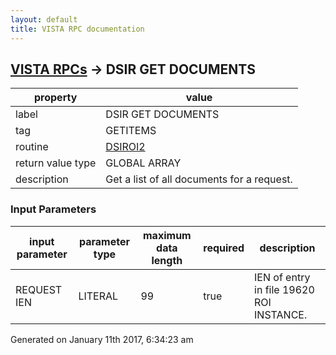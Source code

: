 ```yaml
---
layout: default
title: VISTA RPC documentation
---
```




## [VISTA RPCs](TableOfContent.md) &#8594; DSIR GET DOCUMENTS 

 property | value 
--- | --- 
 label | DSIR GET DOCUMENTS
 tag | GETITEMS
 routine | [DSIROI2](http://code.osehra.org/dox/Routine_DSIROI2_source.html)
 return value type | GLOBAL ARRAY
 description | Get a list of all documents for a request.

### Input Parameters

| input parameter | parameter type | maximum data length | required | description | 
| --- | --- | --- | --- | --- | 
| REQUEST IEN | LITERAL | 99 | true | IEN of entry in file 19620 ROI INSTANCE. | 




Generated on January 11th 2017, 6:34:23 am